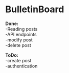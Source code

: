 # BulletinBoard

<b>Done:</b>
<br>
-Reading posts 
<br>
-API endpoints 
<br>
-modify post
<br>
-delete post

<b>ToDo:</b>
<br>
-create post
<br>
-authentication
